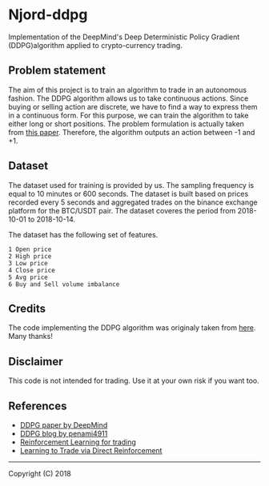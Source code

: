 # Njord-ddpg

Implementation of the DeepMind's Deep Deterministic Policy Gradient (DDPG)algorithm applied to crypto-currency trading. 

## Problem statement

The aim of this project is to train an algorithm to trade in an autonomous fashion. The DDPG algorithm allows us to take continuous actions. Since buying or selling action are discrete, we have to find a way to express them in a continuous form. For this purpose, we can train the algorithm to take either long or short positions. The problem formulation is actually taken from [this paper](http://citeseerx.ist.psu.edu/viewdoc/download?doi=10.1.1.1.7210&rep=rep1&type=pdf). Therefore, the algorithm outputs an action between -1 and +1.

## Dataset

The dataset used for training is provided by us. The sampling frequency is equal to 10 minutes or 600 seconds. The dataset is built based on prices recorded every 5 seconds and aggregated trades on the binance exchange platform for the BTC/USDT pair. The dataset coveres the period from 2018-10-01 to 2018-10-14.

The dataset has the following set of features.

    1 Open price
    2 High price
    3 Low price
    4 Close price
    5 Avg price
    6 Buy and Sell volume imbalance

## Credits

The code implementing the DDPG algorithm was originaly taken from [here](https://github.com/vy007vikas/PyTorch-ActorCriticRL). Many thanks!

## Disclaimer

This code is not intended for trading. Use it at your own risk if you want too.

## References

* [DDPG paper by DeepMind](https://arxiv.org/abs/1509.02971)
* [DDPG blog by penami4911](http://pemami4911.github.io/blog/2016/08/21/ddpg-rl.html)
* [Reinforcement Learning for trading](https://papers.nips.cc/paper/1551-reinforcement-learning-for-trading.pdf)
* [Learning to Trade via Direct Reinforcement](http://citeseerx.ist.psu.edu/viewdoc/download?doi=10.1.1.1.7210&rep=rep1&type=pdf)

-----------

Copyright (C) 2018

